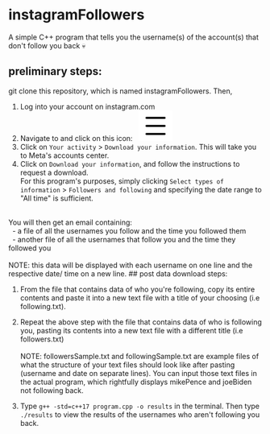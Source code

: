 # instagramFollowers
A simple C++ program that tells you the username(s) of the account(s) that don't follow you back 💀
<br>  
## preliminary steps:

git clone this repository, which is named instagramFollowers. Then,
1. Log into your account on instagram.com
2. Navigate to and click on this icon: &nbsp; ![image of the hamburger icon](hamburger.png)
3. Click on `Your activity` > `Download your information`. This will take you to Meta's accounts center.
4. Click on `Download your information`, and follow the instructions to request a download. <br>For this program's purposes, simply clicking `Select types of information` > `Followers and following` and specifying the date range to "All time" is sufficient.
<br>
You will then get an email containing:
<br>
&nbsp; - a file of all the usernames you follow and the time you followed them
<br>
&nbsp;
- another file of all the usernames that follow you and the time they followed you
<br><br>
NOTE: this data will be displayed with each username on one line and the respective date/ time on a new line. 
## post data download steps:

1. From the file that contains data of who you're following, copy its entire contents and paste it into a new text file with a title of your choosing (i.e following.txt).
2. Repeat the above step with the file that contains data of who is following you, pasting its contents into a new text file with a different title (i.e followers.txt)
<br><br>
NOTE: followersSample.txt and followingSample.txt are example files of what the structure of your text files should look like after pasting (username and date on separate lines). You can input those text files in the actual program, which rightfully displays mikePence and joeBiden not following back.

3. Type `g++ -std=c++17 program.cpp -o results` in the terminal. Then type `./results` to view the results of the usernames who aren't following you back.


